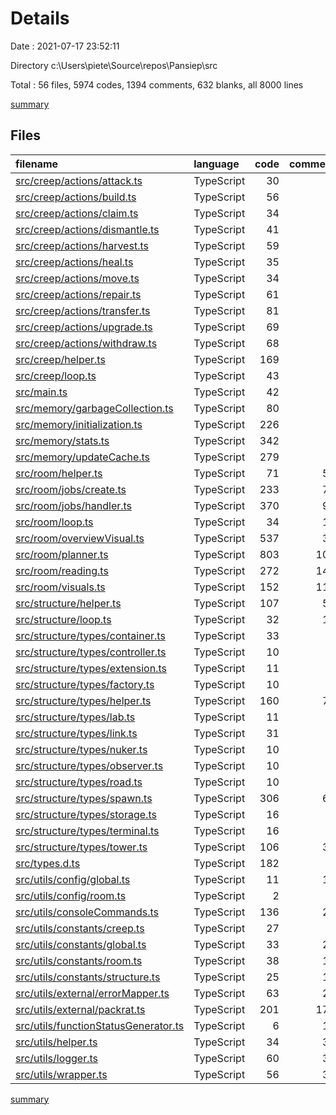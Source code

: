# Details

Date : 2021-07-17 23:52:11

Directory c:\Users\piete\Source\repos\Pansiep\src

Total : 56 files,  5974 codes, 1394 comments, 632 blanks, all 8000 lines

[summary](results.md)

## Files
| filename | language | code | comment | blank | total |
| :--- | :--- | ---: | ---: | ---: | ---: |
| [src/creep/actions/attack.ts](/src/creep/actions/attack.ts) | TypeScript | 30 | 1 | 3 | 34 |
| [src/creep/actions/build.ts](/src/creep/actions/build.ts) | TypeScript | 56 | 1 | 4 | 61 |
| [src/creep/actions/claim.ts](/src/creep/actions/claim.ts) | TypeScript | 34 | 1 | 3 | 38 |
| [src/creep/actions/dismantle.ts](/src/creep/actions/dismantle.ts) | TypeScript | 41 | 1 | 4 | 46 |
| [src/creep/actions/harvest.ts](/src/creep/actions/harvest.ts) | TypeScript | 59 | 1 | 7 | 67 |
| [src/creep/actions/heal.ts](/src/creep/actions/heal.ts) | TypeScript | 35 | 1 | 4 | 40 |
| [src/creep/actions/move.ts](/src/creep/actions/move.ts) | TypeScript | 34 | 7 | 5 | 46 |
| [src/creep/actions/repair.ts](/src/creep/actions/repair.ts) | TypeScript | 61 | 1 | 4 | 66 |
| [src/creep/actions/transfer.ts](/src/creep/actions/transfer.ts) | TypeScript | 81 | 1 | 7 | 89 |
| [src/creep/actions/upgrade.ts](/src/creep/actions/upgrade.ts) | TypeScript | 69 | 1 | 3 | 73 |
| [src/creep/actions/withdraw.ts](/src/creep/actions/withdraw.ts) | TypeScript | 68 | 1 | 5 | 74 |
| [src/creep/helper.ts](/src/creep/helper.ts) | TypeScript | 169 | 0 | 15 | 184 |
| [src/creep/loop.ts](/src/creep/loop.ts) | TypeScript | 43 | 0 | 6 | 49 |
| [src/main.ts](/src/main.ts) | TypeScript | 42 | 5 | 6 | 53 |
| [src/memory/garbageCollection.ts](/src/memory/garbageCollection.ts) | TypeScript | 80 | 0 | 13 | 93 |
| [src/memory/initialization.ts](/src/memory/initialization.ts) | TypeScript | 226 | 3 | 28 | 257 |
| [src/memory/stats.ts](/src/memory/stats.ts) | TypeScript | 342 | 1 | 45 | 388 |
| [src/memory/updateCache.ts](/src/memory/updateCache.ts) | TypeScript | 279 | 4 | 36 | 319 |
| [src/room/helper.ts](/src/room/helper.ts) | TypeScript | 71 | 56 | 11 | 138 |
| [src/room/jobs/create.ts](/src/room/jobs/create.ts) | TypeScript | 233 | 75 | 10 | 318 |
| [src/room/jobs/handler.ts](/src/room/jobs/handler.ts) | TypeScript | 370 | 92 | 36 | 498 |
| [src/room/loop.ts](/src/room/loop.ts) | TypeScript | 34 | 13 | 9 | 56 |
| [src/room/overviewVisual.ts](/src/room/overviewVisual.ts) | TypeScript | 537 | 37 | 21 | 595 |
| [src/room/planner.ts](/src/room/planner.ts) | TypeScript | 803 | 106 | 51 | 960 |
| [src/room/reading.ts](/src/room/reading.ts) | TypeScript | 272 | 140 | 32 | 444 |
| [src/room/visuals.ts](/src/room/visuals.ts) | TypeScript | 152 | 110 | 20 | 282 |
| [src/structure/helper.ts](/src/structure/helper.ts) | TypeScript | 107 | 51 | 7 | 165 |
| [src/structure/loop.ts](/src/structure/loop.ts) | TypeScript | 32 | 18 | 6 | 56 |
| [src/structure/types/container.ts](/src/structure/types/container.ts) | TypeScript | 33 | 7 | 3 | 43 |
| [src/structure/types/controller.ts](/src/structure/types/controller.ts) | TypeScript | 10 | 7 | 2 | 19 |
| [src/structure/types/extension.ts](/src/structure/types/extension.ts) | TypeScript | 11 | 7 | 2 | 20 |
| [src/structure/types/factory.ts](/src/structure/types/factory.ts) | TypeScript | 10 | 7 | 2 | 19 |
| [src/structure/types/helper.ts](/src/structure/types/helper.ts) | TypeScript | 160 | 73 | 14 | 247 |
| [src/structure/types/lab.ts](/src/structure/types/lab.ts) | TypeScript | 11 | 7 | 2 | 20 |
| [src/structure/types/link.ts](/src/structure/types/link.ts) | TypeScript | 31 | 7 | 4 | 42 |
| [src/structure/types/nuker.ts](/src/structure/types/nuker.ts) | TypeScript | 10 | 7 | 2 | 19 |
| [src/structure/types/observer.ts](/src/structure/types/observer.ts) | TypeScript | 10 | 7 | 2 | 19 |
| [src/structure/types/road.ts](/src/structure/types/road.ts) | TypeScript | 10 | 7 | 2 | 19 |
| [src/structure/types/spawn.ts](/src/structure/types/spawn.ts) | TypeScript | 306 | 66 | 34 | 406 |
| [src/structure/types/storage.ts](/src/structure/types/storage.ts) | TypeScript | 16 | 7 | 2 | 25 |
| [src/structure/types/terminal.ts](/src/structure/types/terminal.ts) | TypeScript | 16 | 7 | 2 | 25 |
| [src/structure/types/tower.ts](/src/structure/types/tower.ts) | TypeScript | 106 | 31 | 13 | 150 |
| [src/types.d.ts](/src/types.d.ts) | TypeScript | 182 | 5 | 34 | 221 |
| [src/utils/config/global.ts](/src/utils/config/global.ts) | TypeScript | 11 | 19 | 5 | 35 |
| [src/utils/config/room.ts](/src/utils/config/room.ts) | TypeScript | 2 | 4 | 2 | 8 |
| [src/utils/consoleCommands.ts](/src/utils/consoleCommands.ts) | TypeScript | 136 | 23 | 17 | 176 |
| [src/utils/constants/creep.ts](/src/utils/constants/creep.ts) | TypeScript | 27 | 4 | 1 | 32 |
| [src/utils/constants/global.ts](/src/utils/constants/global.ts) | TypeScript | 33 | 21 | 7 | 61 |
| [src/utils/constants/room.ts](/src/utils/constants/room.ts) | TypeScript | 38 | 13 | 9 | 60 |
| [src/utils/constants/structure.ts](/src/utils/constants/structure.ts) | TypeScript | 25 | 15 | 5 | 45 |
| [src/utils/external/errorMapper.ts](/src/utils/external/errorMapper.ts) | TypeScript | 63 | 22 | 10 | 95 |
| [src/utils/external/packrat.ts](/src/utils/external/packrat.ts) | TypeScript | 201 | 176 | 33 | 410 |
| [src/utils/functionStatusGenerator.ts](/src/utils/functionStatusGenerator.ts) | TypeScript | 6 | 12 | 1 | 19 |
| [src/utils/helper.ts](/src/utils/helper.ts) | TypeScript | 34 | 32 | 6 | 72 |
| [src/utils/logger.ts](/src/utils/logger.ts) | TypeScript | 60 | 36 | 6 | 102 |
| [src/utils/wrapper.ts](/src/utils/wrapper.ts) | TypeScript | 56 | 37 | 9 | 102 |

[summary](results.md)
